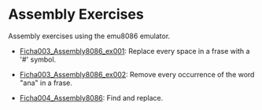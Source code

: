# Assembly Exercises

Assembly exercises using the emu8086 emulator.

- [Ficha003_Assembly8086_ex001](https://github.com/joao-neves95/Exercises_Challenges_Courses/blob/master/academic-work/Assembly/Ficha003_Assembly8086_ex001.asm): Replace every space in a frase with a '#' symbol.

- [Ficha003_Assembly8086_ex002](https://github.com/joao-neves95/Exercises_Challenges_Courses/blob/master/academic-work/Assembly/Ficha003_Assembly8086_ex002.asm): Remove every occurrence of the word "ana" in a frase.

- [Ficha004_Assembly8086](https://github.com/joao-neves95/Exercises_Challenges_Courses/blob/master/academic-work/Assembly/Ficha004_Assembly8086.asm): Find and replace.
